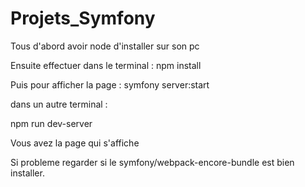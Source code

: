 # Projets_Symfony

Tous d'abord avoir node d'installer sur son pc 

Ensuite effectuer dans le terminal :
npm install

Puis pour afficher la page :
symfony server:start

dans un autre terminal :

npm run dev-server

Vous avez la page qui s'affiche 

Si probleme regarder si le symfony/webpack-encore-bundle est bien installer.
